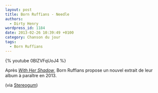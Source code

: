 ```yaml
---
layout: post
title: Born Ruffians - Needle
authors:
  - Dirty Henry
wordpress_id: 1184
date: 2013-02-26 10:39:49 +0100
category: Chanson du jour
tags:
  - Born Ruffians
---
```


{% youtube 0BlZVFqUoJ4 %}

Après [_With Her Shadow_][i1155], Born Ruffians propose un nouvel extrait de
leur album à paraître en 2013.

(via [Stereogum][1])

[i1155]: https://www.deadrooster.org/born-ruffians-with-her-shadow/
[1]: https://www.stereogum.com/1264771/born-ruffians-needle/news/
